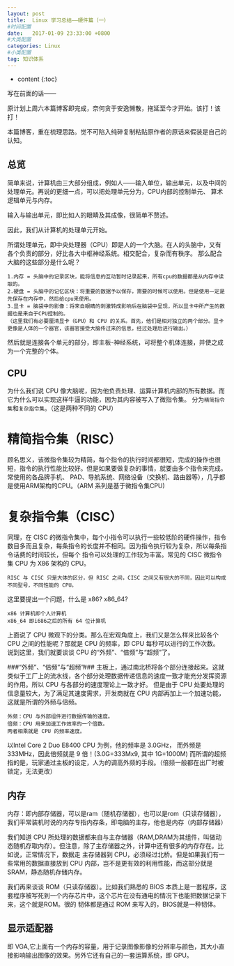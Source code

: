 ```yaml
---
layout: post
title:  Linux 学习总结——硬件篇（一）
#时间配置
date:   2017-01-09 23:33:00 +0800
#大类配置
categories: Linux
#小类配置
tag: 知识体系
---
```


* content
{:toc}


写在前面的话——

原计划上周六本篇博客即完成，奈何贪于安逸懒散，拖延至今才开始。该打！该打！

本篇博客，重在梳理思路。觉不可陷入纯碎复制粘贴原作者的原话来假装是自己的认知。

总览
-----------------------------------------
简单来说，计算机由三大部分组成，例如人——输入单位，输出单元，以及中间的处理单元。再说的更细一点，可以把处理单元分为，CPU内部的控制单元、
算术逻辑单元与内存。

输入与输出单元，即比如人的眼睛及其成像，很简单不赘述。

因此，我们从计算机的处理单元开始。

所谓处理单元，即中央处理器（CPU）即是人的一个大脑。在人的头脑中，又有各个负责的部分，好比各大中枢神经系统。相交配合，复杂而有秩序。
那么配合大脑的这些部分是什么呢？

	1.内存 = 头脑中的记录区块，能将信息的互动暂时记录起来，所有cpu的数据都是从内存中读取的。
	2.硬盘 = 头脑中的记忆区块：将重要的数据予以保存，需要的时候可以使用。但是使用一定是先保存在内存中，然后给cpu来使用。
	3.显卡 = 脑袋中的影像：将来自眼睛的刺激转成影响后在脑袋中呈现，所以显卡中所产生的数据也是来自于CPU控制的。
	（这里我们有必要厘清显卡（GPU）和 CPU 的关系。首先，他们是相对独立的两个部分。显卡更像是人体的一个器官，该器官接受大脑传过来的信息，经过处理后进行输出。）

然后就是连接各个单元的部分，即主板-神经系统，可将整个机体连接，并使之成为一个完整的个体。

CPU
-----------------------------------------
为什么我们说 CPU 像大脑呢，因为他负责处理、运算计算机内部的所有数据。而它为什么可以实现这样牛逼的功能，因为其内容被写入了微指令集。
分为`精简指令集`和`复杂指令集`。（这是两种不同的 CPU）

精简指令集（RISC）
=========================================
顾名思义，该微指令集较为精简，每个指令的执行时间都很短，完成的操作也很短，指令的执行性能比较好。但是如果要做复杂的事情，就要由多个指令来完成。常使用的各品牌手机、
PAD、导航系统、网络设备（交换机、路由器等），几乎都是使用ARM架构的CPU。（ARM 系列是基于微指令集CPU)

复杂指令集（CISC）
=========================================
同理，在 CISC 的微指令集中，每个小指令可以执行一些较低阶的硬件操作，指令数目多而且复杂，每条指令的长度并不相同。因为指令执行较为复杂，所以每条指令话费的时间较长，但每个
指令可以处理的工作较为丰富。常见的 CISC 微指令集 CPU 为 X86 架构的 CPU。

	RISC 与 CISC 只是大体的区分，但 RISC 之间，CISC 之间又有很大的不同，因此可以构成不同型号，不同性能的 CPU。

这里要提出一个问题，什么是 x86? x86_64?
	
	x86 计算机即个人计算机
	x86_64 即i686之后的所有 64 位计算机

上面说了 CPU 微观下的分类。那么在宏观角度上，我们又是怎么样来比较各个 CPU 之间的性能呢？那就是 CPU 的频率，即 CPU 每秒可以进行的工作次数。
说到这里，我们就要谈谈 CPU 的“外频”、“倍频”与“超频”了。

###“外频”、“倍频”与“超频”###
主板上，通过南北桥将各个部分连接起来。这就类似于工厂上的流水线，各个部分处理数据传递信息的速度一致才能充分发挥资源的作用。所以 CPU 与各部分的速度理论上一致才好。
但是由于 CPU 处要处理的信息量较大，为了满足其速度需求，开发商就在 CPU 内部再加上一个加速功能，这就是所谓的外频与倍频。

	外频：CPU 与外部组件进行数据传输的速度。
	倍频：CPU 用来加速工作效率的一个倍数。
	两者相乘就是 CPU 的频率速度。
	
以Intel Core 2 Duo E8400 CPU 为例，他的频率是 3.0GHz， 而外频是 333MHz，因此倍频就是 9 倍！(3.0G=333Mx9, 其中 1G=1000M)
而所谓的超频指的是，玩家通过主板的设定，人为的调高外频的手段。（倍频一般都在出厂时被锁定，无法更改）

内存
-------------------------------------------
内存：即内部存储器，可以是ram（随机存储器），也可以是rom（只读存储器），我们平常装机时说的内存专指内存条，即电脑的主存，他也是内存（内部存储器）

我们知道 CPU 所处理的数据都来自与主存储器（RAM,DRAM为其组件，叫做动态随机存取内存）。但注意，除了主存储器之外，计算中还有很多的内存存在。比如说，正常情况下，数据走
主存储器到 CPU，必须经过北桥。但是如果我们有一些常用的数据直接放到 CPU 内部，岂不是更有效的利用性能，而这部分就是 SRAM，静态随机存储内存。

我们再来谈谈 ROM（只读存储器）。比如我们熟悉的 BIOS 本质上是一套程序，这套程序被写死到一个内存芯片中，这个芯片在没有通电的情况下也能把数据记录下来，这个就是ROM。很的
韧体都是通过 ROM 来写入的，BIOS就是一种韧体。

显示适配器
------------------------------------------
即 VGA,它上面有一个内存的容量，用于记录图像影像的分辨率与颜色，其大小直接影响输出图像的效果。另外它还有自己的一套运算系统，即 GPU。